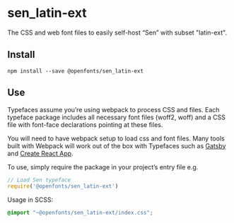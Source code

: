 
# sen_latin-ext

The CSS and web font files to easily self-host “Sen” with subset "latin-ext".

## Install

`npm install --save @openfonts/sen_latin-ext`

## Use

Typefaces assume you’re using webpack to process CSS and files. Each typeface
package includes all necessary font files (woff2, woff) and a CSS file with
font-face declarations pointing at these files.

You will need to have webpack setup to load css and font files. Many tools built
with Webpack will work out of the box with Typefaces such as [Gatsby](https://github.com/gatsbyjs/gatsby)
and [Create React App](https://github.com/facebookincubator/create-react-app).

To use, simply require the package in your project’s entry file e.g.

```javascript
// Load Sen typeface
require('@openfonts/sen_latin-ext')
```

Usage in SCSS:
```scss
@import "~@openfonts/sen_latin-ext/index.css";
```
